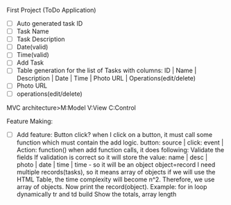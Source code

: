 First Project (ToDo Application)

- [ ] Auto generated task ID
- [ ] Task Name
- [ ] Task Description
- [ ] Date(valid)
- [ ] Time(valid)
- [ ] Add Task
- [ ] Table generation for the list of Tasks with columns: ID | Name | Description | Date | Time | Photo URL | Operations(edit/delete)
- [ ] Photo URL
- [ ] operations(edit/delete)

MVC architecture>M:Model
				 V:View
				 C:Control

Feature Making:
- [ ] Add feature:
Button click?
		when I click on a button, it must call some function which must contain the add logic. button: source | click: event | Action: function()
		when add function calls, it does following:
			Validate the fields
			If validation is correct so it will store the value:
				name | desc | photo | date | time | time - so it will be an object
			object=record
			I need multiple records(tasks), so it means array of objects
			if we will use the HTML Table, the time complexity will become n^2. Therefore, we use array of objects.
			Now print the record(object). Example: for in loop dynamically tr and td build
			Show the totals, array length

